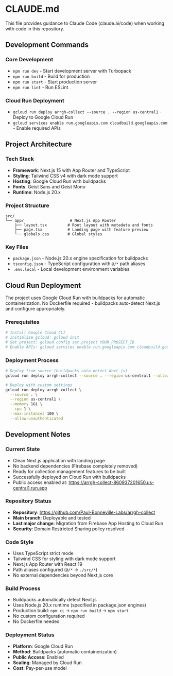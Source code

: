 # CLAUDE.md

This file provides guidance to Claude Code (claude.ai/code) when working with code in this repository.

## Development Commands

### Core Development
- `npm run dev` - Start development server with Turbopack
- `npm run build` - Build for production
- `npm run start` - Start production server
- `npm run lint` - Run ESLint

### Cloud Run Deployment
- `gcloud run deploy arrgh-collect --source . --region us-central1` - Deploy to Google Cloud Run
- `gcloud services enable run.googleapis.com cloudbuild.googleapis.com` - Enable required APIs

## Project Architecture

### Tech Stack
- **Framework**: Next.js 15 with App Router and TypeScript
- **Styling**: Tailwind CSS v4 with dark mode support
- **Hosting**: Google Cloud Run with buildpacks
- **Fonts**: Geist Sans and Geist Mono
- **Runtime**: Node.js 20.x

### Project Structure
```
src/
└── app/                    # Next.js App Router
    ├── layout.tsx         # Root layout with metadata and fonts
    ├── page.tsx           # Landing page with feature preview
    └── globals.css        # Global styles
```

### Key Files
- `package.json` - Node.js 20.x engine specification for buildpacks
- `tsconfig.json` - TypeScript configuration with `@/*` path aliases
- `.env.local` - Local development environment variables

## Cloud Run Deployment

The project uses Google Cloud Run with buildpacks for automatic containerization. No Dockerfile required - buildpacks auto-detect Next.js and configure appropriately.

### Prerequisites
```bash
# Install Google Cloud CLI
# Initialize gcloud: gcloud init
# Set project: gcloud config set project YOUR_PROJECT_ID
# Enable APIs: gcloud services enable run.googleapis.com cloudbuild.googleapis.com
```

### Deployment Process
```bash
# Deploy from source (buildpacks auto-detect Next.js)
gcloud run deploy arrgh-collect --source . --region us-central1 --allow-unauthenticated

# Deploy with custom settings
gcloud run deploy arrgh-collect \
  --source . \
  --region us-central1 \
  --memory 1Gi \
  --cpu 1 \
  --max-instances 100 \
  --allow-unauthenticated
```

## Development Notes

### Current State
- Clean Next.js application with landing page
- No backend dependencies (Firebase completely removed)
- Ready for collection management features to be built
- Successfully deployed on Cloud Run with buildpacks
- Public access enabled at: https://arrgh-collect-860937201650.us-central1.run.app

### Repository Status
- **Repository**: https://github.com/Paul-Bonneville-Labs/arrgh-collect
- **Main branch**: Deployable and tested
- **Last major change**: Migration from Firebase App Hosting to Cloud Run
- **Security**: Domain Restricted Sharing policy resolved

### Code Style
- Uses TypeScript strict mode
- Tailwind CSS for styling with dark mode support
- Next.js App Router with React 19
- Path aliases configured (`@/*` → `./src/*`)
- No external dependencies beyond Next.js core

### Build Process
- Buildpacks automatically detect Next.js
- Uses Node.js 20.x runtime (specified in package.json engines)
- Production build: `npm ci` → `npm run build` → `npm start`
- No custom configuration required
- No Dockerfile needed

### Deployment Status
- **Platform**: Google Cloud Run
- **Method**: Buildpacks (automatic containerization)
- **Public Access**: Enabled
- **Scaling**: Managed by Cloud Run
- **Cost**: Pay-per-use model